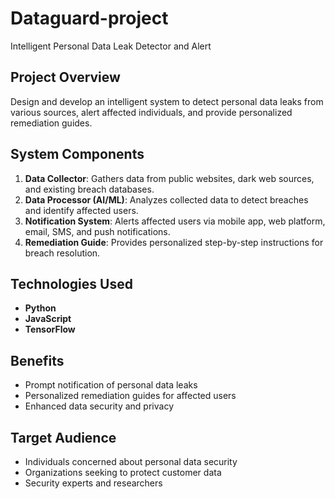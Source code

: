 # Dataguard-project
Intelligent Personal Data Leak Detector and Alert
## Project Overview
Design and develop an intelligent system to detect personal data leaks from various sources, alert affected individuals, and provide personalized remediation guides.
## System Components
1. **Data Collector**: Gathers data from public websites, dark web sources, and existing breach databases.
2. **Data Processor (AI/ML)**: Analyzes collected data to detect breaches and identify affected users.
3. **Notification System**: Alerts affected users via mobile app, web platform, email, SMS, and push notifications.
4. **Remediation Guide**: Provides personalized step-by-step instructions for breach resolution.
## Technologies Used
* **Python**
* **JavaScript**
* **TensorFlow**
## Benefits
* Prompt notification of personal data leaks
* Personalized remediation guides for affected users
* Enhanced data security and privacy
## Target Audience
* Individuals concerned about personal data security
* Organizations seeking to protect customer data
* Security experts and researchers
